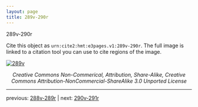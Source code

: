 ```yaml
---
layout: page
title: 289v-290r
---
```


289v-290r

Cite this object as `urn:cite2:hmt:e3pages.v1:289v-290r`.  The full image is linked to a citation tool you can use to cite regions of the image.

[![289v](http://www.homermultitext.org/iipsrv?IIIF=/project/homer/pyramidal/deepzoom/hmt/e3bifolio/v1/null.tif/full/800,/0/default.jpg)](http://www.homermultitext.org/ict2/?urn=urn:cite2:hmt:e3bifolio.v1:null) 

<p style="text-align: center; font-style: italic;">Creative Commons Non-Commerical, Attribution, Share-Alike, Creative Commons Attribution-NonCommercial-ShareAlike 3.0 Unported License</p>

---

previous: [288v-289r](../288v-289r/) | next: [290v-291r](../290v-291r/)